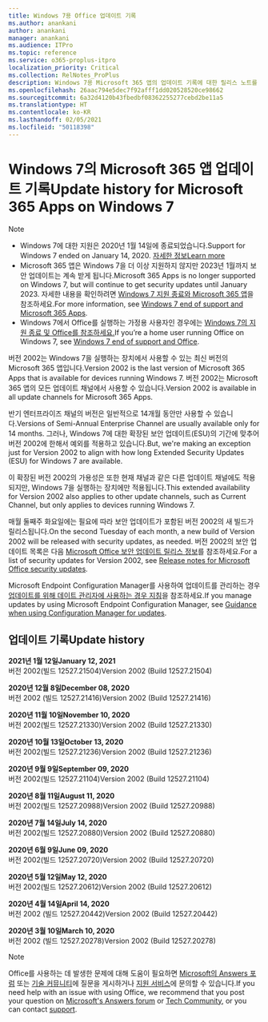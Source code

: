 ```yaml
---
title: Windows 7용 Office 업데이트 기록
ms.author: anankani
author: anankani
manager: anankani
ms.audience: ITPro
ms.topic: reference
ms.service: o365-proplus-itpro
localization_priority: Critical
ms.collection: RelNotes_ProPlus
description: Windows 7용 Microsoft 365 앱의 업데이트 기록에 대한 릴리스 노트를 고객에게 제공합니다.
ms.openlocfilehash: 26aac794e5dec7f92afff1dd020528520ce98662
ms.sourcegitcommit: 6a32d4120b43fbedbf08362255277cebd2be11a5
ms.translationtype: HT
ms.contentlocale: ko-KR
ms.lasthandoff: 02/05/2021
ms.locfileid: "50118398"
---
```

# <a name="update-history-for-microsoft-365-apps-on-windows-7"></a><span data-ttu-id="b1146-103">Windows 7의 Microsoft 365 앱 업데이트 기록</span><span class="sxs-lookup"><span data-stu-id="b1146-103">Update history for Microsoft 365 Apps on Windows 7</span></span> 

 > [!NOTE]
>
>- <span data-ttu-id="b1146-104">Windows 7에 대한 지원은 2020년 1월 14일에 종료되었습니다.</span><span class="sxs-lookup"><span data-stu-id="b1146-104">Support for Windows 7 ended on January 14, 2020.</span></span> [<span data-ttu-id="b1146-105">자세한 정보</span><span class="sxs-lookup"><span data-stu-id="b1146-105">Learn more</span></span>](https://www.microsoft.com/microsoft-365/windows/end-of-windows-7-support)
>- <span data-ttu-id="b1146-106">Microsoft 365 앱은 Windows 7을 더 이상 지원하지 않지만 2023년 1월까지 보안 업데이트는 계속 받게 됩니다.</span><span class="sxs-lookup"><span data-stu-id="b1146-106">Microsoft 365 Apps is no longer supported on Windows 7, but will continue to get security updates until January 2023.</span></span> <span data-ttu-id="b1146-107">자세한 내용을 확인하려면 [Windows 7 지원 종료와 Microsoft 365 앱](https://docs.microsoft.com/DeployOffice/endofsupport/windows-7-support)을 참조하세요.</span><span class="sxs-lookup"><span data-stu-id="b1146-107">For more information, see [Windows 7 end of support and Microsoft 365 Apps](https://docs.microsoft.com/DeployOffice/endofsupport/windows-7-support).</span></span>
>- <span data-ttu-id="b1146-108">Windows 7에서 Office를 실행하는 가정용 사용자인 경우에는 [Windows 7의 지원 종료 및 Office를 참조하세요.](https://support.microsoft.com/office/78f20fab-b57b-44d7-8368-06a8493f3cb9)</span><span class="sxs-lookup"><span data-stu-id="b1146-108">If you’re a home user running Office on Windows 7, see [Windows 7 end of support and Office](https://support.microsoft.com/office/78f20fab-b57b-44d7-8368-06a8493f3cb9).</span></span>

<span data-ttu-id="b1146-109">버전 2002는 Windows 7을 실행하는 장치에서 사용할 수 있는 최신 버전의 Microsoft 365 앱입니다.</span><span class="sxs-lookup"><span data-stu-id="b1146-109">Version 2002 is the last version of Microsoft 365 Apps that is available for devices running Windows 7.</span></span> <span data-ttu-id="b1146-110">버전 2002는 Microsoft 365 앱의 모든 업데이트 채널에서 사용할 수 있습니다.</span><span class="sxs-lookup"><span data-stu-id="b1146-110">Version 2002 is available in all update channels for Microsoft 365 Apps.</span></span>

<span data-ttu-id="b1146-111">반기 엔터프라이즈 채널의 버전은 일반적으로 14개월 동안만 사용할 수 있습니다.</span><span class="sxs-lookup"><span data-stu-id="b1146-111">Versions of Semi-Annual Enterprise Channel are usually available only for 14 months.</span></span> <span data-ttu-id="b1146-112">그러나, Windows 7에 대한 확장된 보안 업데이트(ESU)의 기간에 맞추어 버전 2002에 한해서 예외를 적용하고 있습니다.</span><span class="sxs-lookup"><span data-stu-id="b1146-112">But, we're making an exception just for Version 2002 to align with how long Extended Security Updates (ESU) for Windows 7 are available.</span></span>

<span data-ttu-id="b1146-113">이 확장된 버전 2002의 가용성은 또한 현재 채널과 같은 다른 업데이트 채널에도 적용되지만, Windows 7을 실행하는 장치에만 적용됩니다.</span><span class="sxs-lookup"><span data-stu-id="b1146-113">This extended availability for Version 2002 also applies to other update channels, such as Current Channel, but only applies to devices running Windows 7.</span></span>

<span data-ttu-id="b1146-114">매월 둘째주 화요일에는 필요에 따라 보안 업데이트가 포함된 버전 2002의 새 빌드가 릴리스됩니다.</span><span class="sxs-lookup"><span data-stu-id="b1146-114">On the second Tuesday of each month, a new build of Version 2002 will be released with security updates, as needed.</span></span> <span data-ttu-id="b1146-115">버전 2002의 보안 업데이트 목록은 다음 [Microsoft Office 보안 업데이트 릴리스 정보](microsoft365-apps-security-updates.md)를 참조하세요.</span><span class="sxs-lookup"><span data-stu-id="b1146-115">For a list of security updates for Version 2002, see [Release notes for Microsoft Office security updates](microsoft365-apps-security-updates.md).</span></span>

<span data-ttu-id="b1146-116">Microsoft Endpoint Configuration Manager를 사용하여 업데이트를 관리하는 경우 [업데이트를 위해 데이트 관리자에 사용하는 경우 지침](https://docs.microsoft.com/deployoffice/endofsupport/windows-7-support#guidance-when-using-configuration-manager-for-updates)을 참조하세요.</span><span class="sxs-lookup"><span data-stu-id="b1146-116">If you manage updates by using Microsoft Endpoint Configuration Manager, see [Guidance when using Configuration Manager for updates](https://docs.microsoft.com/deployoffice/endofsupport/windows-7-support#guidance-when-using-configuration-manager-for-updates).</span></span>


## <a name="update-history"></a><span data-ttu-id="b1146-117">업데이트 기록</span><span class="sxs-lookup"><span data-stu-id="b1146-117">Update history</span></span>

[//]: # (제거하지 마세요)

<span data-ttu-id="b1146-119">**2021년 1월 12일**</span><span class="sxs-lookup"><span data-stu-id="b1146-119">**January 12, 2021**</span></span><br/>
<span data-ttu-id="b1146-120">버전 2002(빌드 12527.21504)</span><span class="sxs-lookup"><span data-stu-id="b1146-120">Version 2002 (Build 12527.21504)</span></span><br/>

<span data-ttu-id="b1146-121">**2020년 12월 8일**</span><span class="sxs-lookup"><span data-stu-id="b1146-121">**December 08, 2020**</span></span><br/>
<span data-ttu-id="b1146-122">버전 2002 (빌드 12527.21416)</span><span class="sxs-lookup"><span data-stu-id="b1146-122">Version 2002 (Build 12527.21416)</span></span><br/>

<span data-ttu-id="b1146-123">**2020년 11월 10일**</span><span class="sxs-lookup"><span data-stu-id="b1146-123">**November 10, 2020**</span></span><br/>
<span data-ttu-id="b1146-124">버전 2002(빌드 12527.21330)</span><span class="sxs-lookup"><span data-stu-id="b1146-124">Version 2002 (Build 12527.21330)</span></span><br/>

<span data-ttu-id="b1146-125">**2020년 10월 13일**</span><span class="sxs-lookup"><span data-stu-id="b1146-125">**October 13, 2020**</span></span><br/>
<span data-ttu-id="b1146-126">버전 2002(빌드 12527.21236)</span><span class="sxs-lookup"><span data-stu-id="b1146-126">Version 2002 (Build 12527.21236)</span></span><br/>

<span data-ttu-id="b1146-127">**2020년 9월 9일**</span><span class="sxs-lookup"><span data-stu-id="b1146-127">**September 09, 2020**</span></span><br/>
<span data-ttu-id="b1146-128">버전 2002(빌드 12527.21104)</span><span class="sxs-lookup"><span data-stu-id="b1146-128">Version 2002 (Build 12527.21104)</span></span><br/>

<span data-ttu-id="b1146-129">**2020년 8월 11일**</span><span class="sxs-lookup"><span data-stu-id="b1146-129">**August 11, 2020**</span></span><br/>
<span data-ttu-id="b1146-130">버전 2002(빌드 12527.20988)</span><span class="sxs-lookup"><span data-stu-id="b1146-130">Version 2002 (Build 12527.20988)</span></span><br/>

<span data-ttu-id="b1146-131">**2020년 7월 14일**</span><span class="sxs-lookup"><span data-stu-id="b1146-131">**July 14, 2020**</span></span><br/>
<span data-ttu-id="b1146-132">버전 2002(빌드 12527.20880)</span><span class="sxs-lookup"><span data-stu-id="b1146-132">Version 2002 (Build 12527.20880)</span></span><br/>

<span data-ttu-id="b1146-133">**2020년 6월 9일**</span><span class="sxs-lookup"><span data-stu-id="b1146-133">**June 09, 2020**</span></span><br/>
<span data-ttu-id="b1146-134">버전 2002(빌드 12527.20720)</span><span class="sxs-lookup"><span data-stu-id="b1146-134">Version 2002 (Build 12527.20720)</span></span><br/>

<span data-ttu-id="b1146-135">**2020년 5월 12일**</span><span class="sxs-lookup"><span data-stu-id="b1146-135">**May 12, 2020**</span></span><br/>
<span data-ttu-id="b1146-136">버전 2002(빌드 12527.20612)</span><span class="sxs-lookup"><span data-stu-id="b1146-136">Version 2002 (Build 12527.20612)</span></span><br/>

<span data-ttu-id="b1146-137">**2020년 4월 14일**</span><span class="sxs-lookup"><span data-stu-id="b1146-137">**April 14, 2020**</span></span><br/>
<span data-ttu-id="b1146-138">버전 2002 (빌드 12527.20442)</span><span class="sxs-lookup"><span data-stu-id="b1146-138">Version 2002 (Build 12527.20442)</span></span><br/>

<span data-ttu-id="b1146-139">**2020년 3월 10일**</span><span class="sxs-lookup"><span data-stu-id="b1146-139">**March 10, 2020**</span></span><br/>
<span data-ttu-id="b1146-140">버전 2002 (빌드 12527.20278)</span><span class="sxs-lookup"><span data-stu-id="b1146-140">Version 2002 (Build 12527.20278)</span></span><br/>




> [!NOTE]
> <span data-ttu-id="b1146-141">Office를 사용하는 데 발생한 문제에 대해 도움이 필요하면 [Microsoft의 Answers 포럼](https://answers.microsoft.com/) 또는 [기술 커뮤니티](https://techcommunity.microsoft.com/)에 질문을 게시하거나 [지원 서비스](https://support.microsoft.com/contactus)에 문의할 수 있습니다.</span><span class="sxs-lookup"><span data-stu-id="b1146-141">If you need help with an issue with using Office, we recommend that you post your question on [Microsoft's Answers forum](https://answers.microsoft.com/) or [Tech Community](https://techcommunity.microsoft.com/), or you can contact [support](https://support.microsoft.com/contactus).</span></span>
